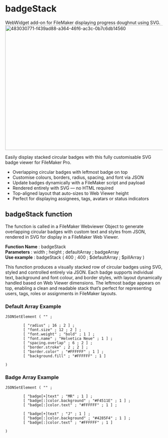# badgeStack
WebWidget add-on for FileMaker displaying progress doughnut using SVG.
<img width="600" height="400" alt="483030771-f439ad88-a364-46f6-ac3c-0b7c6db14560" src="https://github.com/user-attachments/assets/f0ea0cb2-49bb-41de-80c9-f311fa311c87" />

Easily display stacked circular badges with this fully customisable SVG badge viewer for FileMaker Pro.
- Overlapping circular badges with leftmost badge on top
- Customise colours, borders, radius, spacing, and font via JSON
- Update badges dynamically with a FileMaker script and payload
- Rendered entirely with SVG — no HTML required
- Top-aligned layout that auto-sizes to Web Viewer height
- Perfect for displaying assignees, tags, avatars or status indicators


## badgeStack function
The function is called in a FileMaker Webviewer Object to generate overlapping circular badges with custom text and styles from JSON, rendered in SVG for display in a FileMaker Web Viewer.

**Function Name** : badgeStack  
**Parameters** : width ; height ; defaultArray ; badgeArray  
**Use example** : badgeStack ( 400 ; 400 ; $defaultArray ; $pillArray )  

This function produces a visually stacked row of circular badges using SVG, styled and controlled entirely via JSON. Each badge supports individual text, background and font colour, and border styles, with layout dynamically handled based on Web Viewer dimensions. The leftmost badge appears on top, enabling a clean and readable stack that’s perfect for representing users, tags, roles or assignments in FileMaker layouts.

### Default Array Example

```
JSONSetElement ( "" ; 
	
		[ "radius" ; 16 ; 2 ] ;
		[ "font.size" ; 12 ; 2 ] ;
		[ "font.weight" ; "bold" ; 1 ] ;
		[ "font.name" ; "Helvetica Neue" ; 1 ] ;
		[ "spacing.overlap" ; 6 ; 2 ] ;
		[ "border.stroke" ; 2 ; 2 ] ;
		[ "border.color" ; "#FFFFFF" ; 1 ] ;
		[ "background.fill" ; "#FFFFFF" ; 1 ]
	
)
```

### Badge Array Example

```
JSONSetElement ( "" ; 
	
		[ "badge[+]text" ; "MR" ; 1 ] ;
		[ "badge[:]color.background" ; "#F4511E" ; 1 ] ;
		[ "badge[:]color.text" ; "#FFFFFF" ; 1 ] ;
	
		[ "badge[+]text" ; "J" ; 1 ] ;
		[ "badge[:]color.background" ; "#4285F4" ; 1 ] ;
		[ "badge[:]color.text" ; "#FFFFFF" ; 1 ] 
	
)
```
